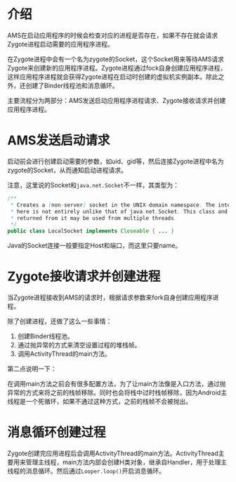 # 介绍

AMS在启动应用程序的时候会检查对应的进程是否存在，如果不存在就会请求Zygote进程启动需要的应用程序进程。

在Zygote进程中会有一个名为zygote的Socket，这个Socket用来等待AMS请求Zygote来创建新的应用程序进程。Zygote进程通过fock自身创建应用程序进程，这样应用程序进程就会获得Zygote进程在启动时创建的虚拟机实例副本。除此之外，还创建了Binder线程池和消息循环。

主要流程分为两部分：AMS发送启动应用程序进程请求、Zygote接收请求并创建应用程序进程。

# AMS发送启动请求

启动前会进行创建启动需要的参数，如uid、gid等，然后连接Zygote进程中名为zygote的Socket，从而通知启动进程请求。

注意，这里说的Socket和`java.net.Socket`不一样，其类型为：

```java
/**
 * Creates a (non-server) socket in the UNIX-domain namespace. The interface
 * here is not entirely unlike that of java.net.Socket. This class and the streams
 * returned from it may be used from multiple threads.
 */
public class LocalSocket implements Closeable { ... }
```

Java的Socket连接一般要指定Host和端口，而这里只要name。

# Zygote接收请求并创建进程

当Zygote进程接收到AMS的请求时，根据请求参数来fork自身创建应用程序进程。

除了创建进程，还做了这么一些事情：

1.  创建Binder线程池。
2.  通过抛异常的方式来清空设置过程的堆栈帧。
3.  调用ActivityThread的main方法。

第二点说明一下：

在调用main方法之前会有很多配置方法，为了让main方法像是入口方法，通过抛异常的方式来将之前的栈帧移除。同时也会将栈中过时栈帧移除，因为Android主线程是一个死循环，如果不通过这种方式，之前的栈帧不会被抛出。

# 消息循环创建过程

Zygote创建完应用进程后会调用ActivityThread的main方法。ActivityThread主要用来管理主线程，main方法内部会创建H类对象，继承自Handler，用于处理主线程的消息循环。然后通过`Looper.loop()`开启消息循环。

